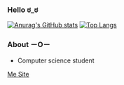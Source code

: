 ### Hello ಠ_ಠ

[comment]: ![Overview](https://github.com/vineboneto/stats/blob/master/generated/overview.svg) 
[comment]: ![Lenguages](https://github.com/vineboneto/stats/blob/master/generated/languages.svg) 

[![Anurag's GitHub stats](https://github-readme-stats.vercel.app/api?username=vineboneto&theme=dracula)](https://github.com/anuraghazra/github-readme-stats)
[![Top Langs](https://github-readme-stats.vercel.app/api/top-langs/?username=vineboneto&theme=dracula&layout=compact)](https://github.com/anuraghazra/github-readme-stats)

### About －O－ 

 - Computer science student

<a href="https://vineboneto.win/">Me Site
</a>


<!-- <a href="https://br.linkedin.com/in/vinicius-gazolla-boneto-6b0a02170"> <img src="https://img.shields.io/badge/LinkedIn-0077B5?style=flat&logo=linkedin&logoColor=white" />
</a> -->



[comment]: # (https://javascript.plainenglish.io/how-to-make-custom-language-badges-for-your-profile-using-shields-io-d2aeaf016b6b)

